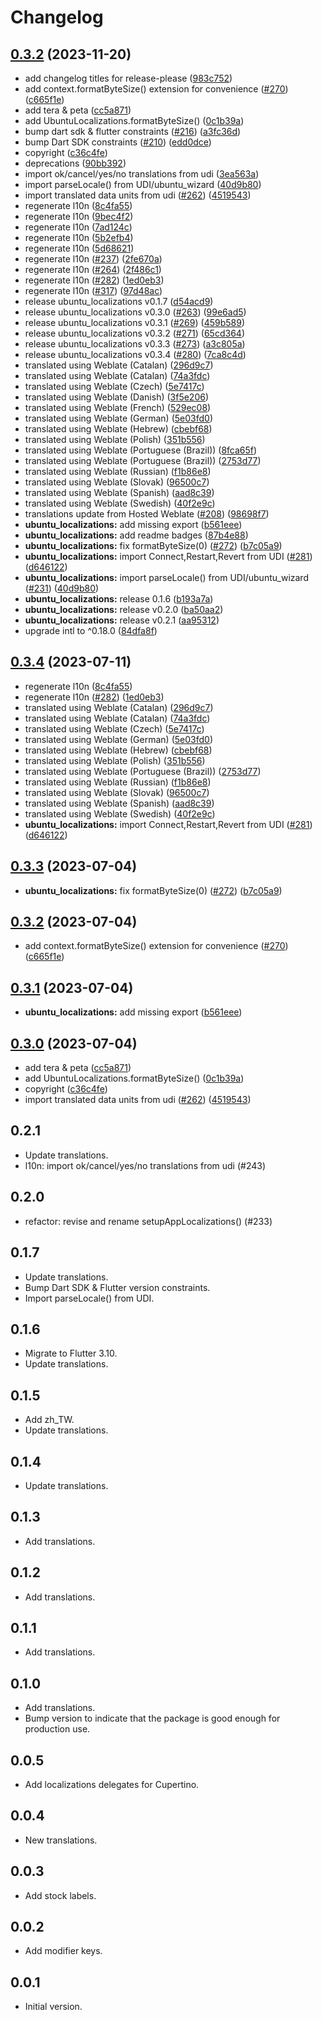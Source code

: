 # Changelog

## [0.3.2](https://github.com/spydon/ubuntu-flutter-plugins/compare/ubuntu_localizations-v0.3.4...ubuntu_localizations-v0.3.2) (2023-11-20)


* add changelog titles for release-please ([983c752](https://github.com/spydon/ubuntu-flutter-plugins/commit/983c752098eb62ec212027155abfefb31f78c0fa))
* add context.formatByteSize() extension for convenience ([#270](https://github.com/spydon/ubuntu-flutter-plugins/issues/270)) ([c665f1e](https://github.com/spydon/ubuntu-flutter-plugins/commit/c665f1ef6750c04961eeae44ef4705c20a7b5168))
* add tera & peta ([cc5a871](https://github.com/spydon/ubuntu-flutter-plugins/commit/cc5a871e9755a00806fc06bdd2a352336a6631a0))
* add UbuntuLocalizations.formatByteSize() ([0c1b39a](https://github.com/spydon/ubuntu-flutter-plugins/commit/0c1b39aebc16eb4863e4f4d62077c9c17a120229))
* bump dart sdk & flutter constraints ([#216](https://github.com/spydon/ubuntu-flutter-plugins/issues/216)) ([a3fc36d](https://github.com/spydon/ubuntu-flutter-plugins/commit/a3fc36d77ea9ff37adc13e0386fd649ebe00991e))
* bump Dart SDK constraints ([#210](https://github.com/spydon/ubuntu-flutter-plugins/issues/210)) ([edd0dce](https://github.com/spydon/ubuntu-flutter-plugins/commit/edd0dce0386761858d9be9c278ca8ebe4e43747f))
* copyright ([c36c4fe](https://github.com/spydon/ubuntu-flutter-plugins/commit/c36c4feeebe7977cfacc5451cec19e6671e835d0))
* deprecations ([90bb392](https://github.com/spydon/ubuntu-flutter-plugins/commit/90bb3922be564a92de71004028d85a909cdb014d))
* import ok/cancel/yes/no translations from udi ([3ea563a](https://github.com/spydon/ubuntu-flutter-plugins/commit/3ea563a9f9676a49749a4553d087d078d80da878))
* import parseLocale() from UDI/ubuntu_wizard ([40d9b80](https://github.com/spydon/ubuntu-flutter-plugins/commit/40d9b806a6b2167b2842f13f5f31996a928d0652))
* import translated data units from udi ([#262](https://github.com/spydon/ubuntu-flutter-plugins/issues/262)) ([4519543](https://github.com/spydon/ubuntu-flutter-plugins/commit/45195437c53037eccd5658c59ed08be524ee5949))
* regenerate l10n ([8c4fa55](https://github.com/spydon/ubuntu-flutter-plugins/commit/8c4fa55874f56ab3628abd96e51eddaef355b3cc))
* regenerate l10n ([9bec4f2](https://github.com/spydon/ubuntu-flutter-plugins/commit/9bec4f25714145e2613f9beaa2d281566b3bcc88))
* regenerate l10n ([7ad124c](https://github.com/spydon/ubuntu-flutter-plugins/commit/7ad124c5c525b5f75635e1fc5b2b7c9cfd83f868))
* regenerate l10n ([5b2efb4](https://github.com/spydon/ubuntu-flutter-plugins/commit/5b2efb441f8cc6aaed227d5542376db146b3fccd))
* regenerate l10n ([5d68621](https://github.com/spydon/ubuntu-flutter-plugins/commit/5d6862198bffbbe5e13a36b37ed3fef19c523a93))
* regenerate l10n ([#237](https://github.com/spydon/ubuntu-flutter-plugins/issues/237)) ([2fe670a](https://github.com/spydon/ubuntu-flutter-plugins/commit/2fe670a60e8fae10f45c7606bf255d4b81e30997))
* regenerate l10n ([#264](https://github.com/spydon/ubuntu-flutter-plugins/issues/264)) ([2f486c1](https://github.com/spydon/ubuntu-flutter-plugins/commit/2f486c1519e1c38b607f7c4658c679b978e95d81))
* regenerate l10n ([#282](https://github.com/spydon/ubuntu-flutter-plugins/issues/282)) ([1ed0eb3](https://github.com/spydon/ubuntu-flutter-plugins/commit/1ed0eb365fcfa352138bea1aafa81f5b587a7e12))
* regenerate l10n ([#317](https://github.com/spydon/ubuntu-flutter-plugins/issues/317)) ([97d48ac](https://github.com/spydon/ubuntu-flutter-plugins/commit/97d48acc9cef1e427630a8fc1d7a6ddfac811a76))
* release ubuntu_localizations v0.1.7 ([d54acd9](https://github.com/spydon/ubuntu-flutter-plugins/commit/d54acd9bcca7804e9da024a319c32a4296af1dd6))
* release ubuntu_localizations v0.3.0 ([#263](https://github.com/spydon/ubuntu-flutter-plugins/issues/263)) ([99e6ad5](https://github.com/spydon/ubuntu-flutter-plugins/commit/99e6ad5816520dd8a6ba1dd578ad9aab903609ff))
* release ubuntu_localizations v0.3.1 ([#269](https://github.com/spydon/ubuntu-flutter-plugins/issues/269)) ([459b589](https://github.com/spydon/ubuntu-flutter-plugins/commit/459b589f38600bf384db3383a49dfab22bddd849))
* release ubuntu_localizations v0.3.2 ([#271](https://github.com/spydon/ubuntu-flutter-plugins/issues/271)) ([65cd364](https://github.com/spydon/ubuntu-flutter-plugins/commit/65cd364b08152881793690d64df1e329c97f2c25))
* release ubuntu_localizations v0.3.3 ([#273](https://github.com/spydon/ubuntu-flutter-plugins/issues/273)) ([a3c805a](https://github.com/spydon/ubuntu-flutter-plugins/commit/a3c805ae93bab737d2f8e87be8b9535319aff724))
* release ubuntu_localizations v0.3.4 ([#280](https://github.com/spydon/ubuntu-flutter-plugins/issues/280)) ([7ca8c4d](https://github.com/spydon/ubuntu-flutter-plugins/commit/7ca8c4d494b5cd136a636334e8c4daea2fceb938))
* translated using Weblate (Catalan) ([296d9c7](https://github.com/spydon/ubuntu-flutter-plugins/commit/296d9c7d2394f185021ac76d660a655437987f11))
* translated using Weblate (Catalan) ([74a3fdc](https://github.com/spydon/ubuntu-flutter-plugins/commit/74a3fdca1f2dc3027525e44739498573a08de97d))
* translated using Weblate (Czech) ([5e7417c](https://github.com/spydon/ubuntu-flutter-plugins/commit/5e7417c840e89d49c9abb2d338c2eed971e2786d))
* translated using Weblate (Danish) ([3f5e206](https://github.com/spydon/ubuntu-flutter-plugins/commit/3f5e206971507b22f125331352fe66c21f717f5d))
* translated using Weblate (French) ([529ec08](https://github.com/spydon/ubuntu-flutter-plugins/commit/529ec0813d21f074a15e146d6b7e6885902fd251))
* translated using Weblate (German) ([5e03fd0](https://github.com/spydon/ubuntu-flutter-plugins/commit/5e03fd00e1266416bd6f66c2ea30aea5b5b3de1c))
* translated using Weblate (Hebrew) ([cbebf68](https://github.com/spydon/ubuntu-flutter-plugins/commit/cbebf68b2b0441c4ca86ff008315cb701726536e))
* translated using Weblate (Polish) ([351b556](https://github.com/spydon/ubuntu-flutter-plugins/commit/351b55642d927520625488d1742d57c31b297497))
* translated using Weblate (Portuguese (Brazil)) ([8fca65f](https://github.com/spydon/ubuntu-flutter-plugins/commit/8fca65f70831bf1298be1ff27887cef7291546ac))
* translated using Weblate (Portuguese (Brazil)) ([2753d77](https://github.com/spydon/ubuntu-flutter-plugins/commit/2753d776536006de409b9128a8c61210f767160e))
* translated using Weblate (Russian) ([f1b86e8](https://github.com/spydon/ubuntu-flutter-plugins/commit/f1b86e89e26d8c6931c12aaa77dae7f4c23212a7))
* translated using Weblate (Slovak) ([96500c7](https://github.com/spydon/ubuntu-flutter-plugins/commit/96500c7971167781bcb8565a65b9d811ca9f147d))
* translated using Weblate (Spanish) ([aad8c39](https://github.com/spydon/ubuntu-flutter-plugins/commit/aad8c39088178243cca01b15423875bea19ef921))
* translated using Weblate (Swedish) ([40f2e9c](https://github.com/spydon/ubuntu-flutter-plugins/commit/40f2e9c77305f7e0e17e4f5038789362be733b48))
* translations update from Hosted Weblate ([#208](https://github.com/spydon/ubuntu-flutter-plugins/issues/208)) ([98698f7](https://github.com/spydon/ubuntu-flutter-plugins/commit/98698f7b245b4e98f888b1a3667fd2a2deefc64f))
* **ubuntu_localizations:** add missing export ([b561eee](https://github.com/spydon/ubuntu-flutter-plugins/commit/b561eee7a329c1b7c4a2144cc58656498f2649b5))
* **ubuntu_localizations:** add readme badges ([87b4e88](https://github.com/spydon/ubuntu-flutter-plugins/commit/87b4e88ae4ad228b53a69f7b3877843fdf1a2058))
* **ubuntu_localizations:** fix formatByteSize(0) ([#272](https://github.com/spydon/ubuntu-flutter-plugins/issues/272)) ([b7c05a9](https://github.com/spydon/ubuntu-flutter-plugins/commit/b7c05a9c74d949f90aa2342e9207c2ed15b9e233))
* **ubuntu_localizations:** import Connect,Restart,Revert from UDI ([#281](https://github.com/spydon/ubuntu-flutter-plugins/issues/281)) ([d646122](https://github.com/spydon/ubuntu-flutter-plugins/commit/d646122a2b92f37b58c98ce8a2c581fd70b0632e))
* **ubuntu_localizations:** import parseLocale() from UDI/ubuntu_wizard ([#231](https://github.com/spydon/ubuntu-flutter-plugins/issues/231)) ([40d9b80](https://github.com/spydon/ubuntu-flutter-plugins/commit/40d9b806a6b2167b2842f13f5f31996a928d0652))
* **ubuntu_localizations:** release 0.1.6 ([b193a7a](https://github.com/spydon/ubuntu-flutter-plugins/commit/b193a7a8113c4c5400a9b58b42b1a104abd64bbb))
* **ubuntu_localizations:** release v0.2.0 ([ba50aa2](https://github.com/spydon/ubuntu-flutter-plugins/commit/ba50aa2d347db71f2e08797c88177289f2d5a1c3))
* **ubuntu_localizations:** release v0.2.1 ([aa95312](https://github.com/spydon/ubuntu-flutter-plugins/commit/aa9531232f0647d0d522714c88f84788d872616a))
* upgrade intl to ^0.18.0 ([84dfa8f](https://github.com/spydon/ubuntu-flutter-plugins/commit/84dfa8fa980e639c379796f65d1fe63a92ae7766))

## [0.3.4](https://github.com/canonical/ubuntu-flutter-plugins/compare/ubuntu_localizations-v0.3.3...ubuntu_localizations-v0.3.4) (2023-07-11)


* regenerate l10n ([8c4fa55](https://github.com/canonical/ubuntu-flutter-plugins/commit/8c4fa55874f56ab3628abd96e51eddaef355b3cc))
* regenerate l10n ([#282](https://github.com/canonical/ubuntu-flutter-plugins/issues/282)) ([1ed0eb3](https://github.com/canonical/ubuntu-flutter-plugins/commit/1ed0eb365fcfa352138bea1aafa81f5b587a7e12))
* translated using Weblate (Catalan) ([296d9c7](https://github.com/canonical/ubuntu-flutter-plugins/commit/296d9c7d2394f185021ac76d660a655437987f11))
* translated using Weblate (Catalan) ([74a3fdc](https://github.com/canonical/ubuntu-flutter-plugins/commit/74a3fdca1f2dc3027525e44739498573a08de97d))
* translated using Weblate (Czech) ([5e7417c](https://github.com/canonical/ubuntu-flutter-plugins/commit/5e7417c840e89d49c9abb2d338c2eed971e2786d))
* translated using Weblate (German) ([5e03fd0](https://github.com/canonical/ubuntu-flutter-plugins/commit/5e03fd00e1266416bd6f66c2ea30aea5b5b3de1c))
* translated using Weblate (Hebrew) ([cbebf68](https://github.com/canonical/ubuntu-flutter-plugins/commit/cbebf68b2b0441c4ca86ff008315cb701726536e))
* translated using Weblate (Polish) ([351b556](https://github.com/canonical/ubuntu-flutter-plugins/commit/351b55642d927520625488d1742d57c31b297497))
* translated using Weblate (Portuguese (Brazil)) ([2753d77](https://github.com/canonical/ubuntu-flutter-plugins/commit/2753d776536006de409b9128a8c61210f767160e))
* translated using Weblate (Russian) ([f1b86e8](https://github.com/canonical/ubuntu-flutter-plugins/commit/f1b86e89e26d8c6931c12aaa77dae7f4c23212a7))
* translated using Weblate (Slovak) ([96500c7](https://github.com/canonical/ubuntu-flutter-plugins/commit/96500c7971167781bcb8565a65b9d811ca9f147d))
* translated using Weblate (Spanish) ([aad8c39](https://github.com/canonical/ubuntu-flutter-plugins/commit/aad8c39088178243cca01b15423875bea19ef921))
* translated using Weblate (Swedish) ([40f2e9c](https://github.com/canonical/ubuntu-flutter-plugins/commit/40f2e9c77305f7e0e17e4f5038789362be733b48))
* **ubuntu_localizations:** import Connect,Restart,Revert from UDI ([#281](https://github.com/canonical/ubuntu-flutter-plugins/issues/281)) ([d646122](https://github.com/canonical/ubuntu-flutter-plugins/commit/d646122a2b92f37b58c98ce8a2c581fd70b0632e))

## [0.3.3](https://github.com/canonical/ubuntu-flutter-plugins/compare/ubuntu_localizations-v0.3.2...ubuntu_localizations-v0.3.3) (2023-07-04)


* **ubuntu_localizations:** fix formatByteSize(0) ([#272](https://github.com/canonical/ubuntu-flutter-plugins/issues/272)) ([b7c05a9](https://github.com/canonical/ubuntu-flutter-plugins/commit/b7c05a9c74d949f90aa2342e9207c2ed15b9e233))

## [0.3.2](https://github.com/canonical/ubuntu-flutter-plugins/compare/ubuntu_localizations-v0.3.1...ubuntu_localizations-v0.3.2) (2023-07-04)


* add context.formatByteSize() extension for convenience ([#270](https://github.com/canonical/ubuntu-flutter-plugins/issues/270)) ([c665f1e](https://github.com/canonical/ubuntu-flutter-plugins/commit/c665f1ef6750c04961eeae44ef4705c20a7b5168))

## [0.3.1](https://github.com/canonical/ubuntu-flutter-plugins/compare/ubuntu_localizations-v0.3.0...ubuntu_localizations-v0.3.1) (2023-07-04)


* **ubuntu_localizations:** add missing export ([b561eee](https://github.com/canonical/ubuntu-flutter-plugins/commit/b561eee7a329c1b7c4a2144cc58656498f2649b5))

## [0.3.0](https://github.com/canonical/ubuntu-flutter-plugins/compare/ubuntu_localizations-v0.2.1...ubuntu_localizations-v0.3.0) (2023-07-04)


* add tera & peta ([cc5a871](https://github.com/canonical/ubuntu-flutter-plugins/commit/cc5a871e9755a00806fc06bdd2a352336a6631a0))
* add UbuntuLocalizations.formatByteSize() ([0c1b39a](https://github.com/canonical/ubuntu-flutter-plugins/commit/0c1b39aebc16eb4863e4f4d62077c9c17a120229))
* copyright ([c36c4fe](https://github.com/canonical/ubuntu-flutter-plugins/commit/c36c4feeebe7977cfacc5451cec19e6671e835d0))
* import translated data units from udi ([#262](https://github.com/canonical/ubuntu-flutter-plugins/issues/262)) ([4519543](https://github.com/canonical/ubuntu-flutter-plugins/commit/45195437c53037eccd5658c59ed08be524ee5949))

## 0.2.1

- Update translations.
- l10n: import ok/cancel/yes/no translations from udi (#243)

## 0.2.0

- refactor: revise and rename setupAppLocalizations() (#233)

## 0.1.7

- Update translations.
- Bump Dart SDK & Flutter version constraints.
- Import parseLocale() from UDI.

## 0.1.6

- Migrate to Flutter 3.10.
- Update translations.

## 0.1.5

- Add zh_TW.
- Update translations.

## 0.1.4

- Update translations.

## 0.1.3

- Add translations.

## 0.1.2

- Add translations.

## 0.1.1

- Add translations.

## 0.1.0

- Add translations.
- Bump version to indicate that the package is good enough for production use.

## 0.0.5

- Add localizations delegates for Cupertino.

## 0.0.4

- New translations.

## 0.0.3

- Add stock labels.

## 0.0.2

- Add modifier keys.

## 0.0.1

- Initial version.
